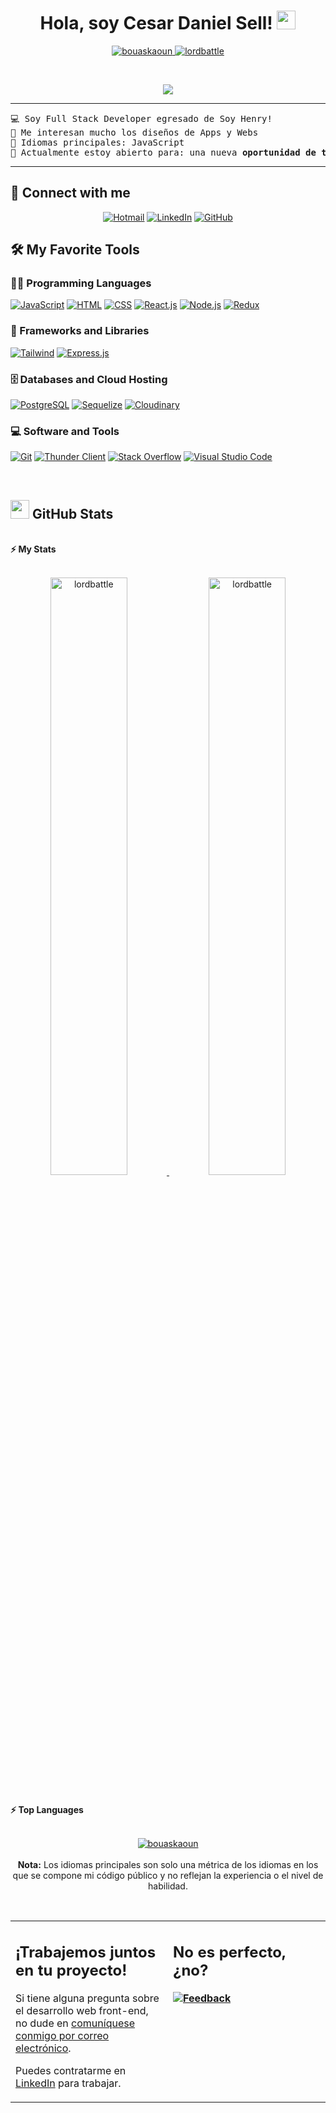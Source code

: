 <h1 align="center">
Hola, soy Cesar Daniel Sell!
	<a href="https://github.com/lordbattle" target="_self">
		<img src="https://media.giphy.com/media/hvRJCLFzcasrR4ia7z/giphy.gif" width="30">
	</a>
</h1>
<p align="center">
	<a href="https://github.com/lordbattle">
		<img src="https://komarev.com/ghpvc/?username=lordbattle&label=Profile%20views&color=0e75b6&style=flat" alt="bouaskaoun" />
	</a>
	<a href="https://github.com/lordbattle">
		<img src="https://img.shields.io/github/followers/lordbattle?label=Followers" alt="lordbattle " />
	</a>
</p>
<br/>
<p align="center">
	<a href="https://github.com/lordbattle">
		<img src="https://readme-typing-svg.herokuapp.com?lines=Full+Stack+Web+Developer;Siempre%20aprendiendo%20%20cosas%20nuevas&center=true&width=380&height=45">
	</a>
</p>

<hr>

<pre>
💻 Soy Full Stack Developer egresado de Soy Henry!
📝 Me interesan mucho los diseños de Apps y Webs
🌟 Idiomas principales: JavaScript
🤔 Actualmente estoy abierto para: una nueva <b>oportunidad de trabajo</b>
</pre>
<hr>

## 🤝 Connect with me
<p align="center">
	<a href="mailto:cesar_ab05@hotmail.com"><img img src="https://img.shields.io/badge/Hotmail-00CED1.svg?style=plastic&logo=microsoftoutlook&logoColor=white" alt="Hotmail"/></a>
	<a href="https://www.linkedin.com/in/cesar-daniel-sell-42a206157/"><img src="https://img.shields.io/badge/Linkedin-%230A66C2.svg?style=plastic&logo=linkedin&logoColor=white" alt="LinkedIn"/></a>
	<a href="https://github.com/lordbattle"><img src="https://img.shields.io/badge/GitHub-%23181717.svg?style=plastic&logo=github&logoColor=white" alt="GitHub"/></a>
</p>

## 🛠️ My Favorite Tools

### 👨‍💻 Programming Languages

<p>
    <a href="https://github.com/lordbattle"><img alt="JavaScript" src="https://img.shields.io/badge/-JavaScript-red"></a>
    <a href="https://github.com/lordbattle"><img alt="HTML" src="https://img.shields.io/badge/-HTML-red"></a>
    <a href="https://github.com/lordbattle"><img alt="CSS" src="https://img.shields.io/badge/-CSS-red"></a>
    <a href="https://github.com/lordbattle"><img alt="React.js" src="https://img.shields.io/badge/-React.js-red"></a>
    <a href="https://github.com/lordbattle"><img alt="Node.js" src="https://img.shields.io/badge/-Node.js-red"></a>
    <a href="https://github.com/lordbattle"><img alt="Redux" src="https://img.shields.io/badge/-Redux-red"></a>

### 🧰 Frameworks and Libraries

<p>
    <a href="https://github.com/lordbattle"><img alt="Tailwind" src="https://img.shields.io/badge/Bootstrap%20CSS-green"></a>
    <a href="https://github.com/lordbattle"><img alt="Express.js" src="https://img.shields.io/badge/-Express.js-green"></a>
</p>

### 🗄️ Databases and Cloud Hosting

<p>
    <a href="https://github.com/lordbattle"><img alt="PostgreSQL" src="https://img.shields.io/badge/-PostgreSQL-blue"></a>
    <a href="https://github.com/lordbattle"><img alt="Sequelize" src="https://img.shields.io/badge/-Sequelize-blue"></a>
    <a href="https://github.com/lordbattle"><img alt="Cloudinary" src="https://img.shields.io/badge/-Cloudinary-blue"></a>
</p>

### 💻 Software and Tools

<p>
    <a href="https://github.com/lordbattle"><img alt="Git" src="https://img.shields.io/badge/Git%20-%23F05033.svg?logo=git&logoColor=white"></a>
    <a href="https://github.com/lordbattle"><img alt="Thunder Client" src="https://img.shields.io/badge/Thunder%20Client-9D85BE?logo=postman&logoColor=white"></a>
    <a href="https://github.com/lordbattle"><img alt="Stack Overflow" src="https://img.shields.io/badge/-Stack%20Overflow-FE7A16?logo=stack-overflow&logoColor=white"></a>
    <a href="https://github.com/lordbattle"><img alt="Visual Studio Code" src="https://img.shields.io/badge/Visual%20Studio%20Code-0078d7.svg?logo=visual-studio-code&logoColor=white"></a>
</p>
</br>



## <a href="https://github.com/lordbattle"><img src="https://www.blumbergdigital.com/wp-content/uploads/2020/10/stats-graphic-statistics-business-512.png" width="30"></a> GitHub Stats

<br/>
<summary><b>⚡ My Stats</b></summary>
<br/>
<p align="center">
	<a href="https://github.com/lordbattle">
	<img width="49.5%" src="https://github-readme-stats.vercel.app/api?username=lordbattle&show_icons=true" alt="lordbattle">
	<img width="49.5%" src="https://github-readme-streak-stats.herokuapp.com/?user=lordbattle" alt="lordbattle">
	</a>
	<br/>
</p>
<br/>


<summary><b>⚡ Top Languages</b></summary>
<br/>

<p align="center">
	<a href="https://github.com/lordbattle">
	<img src="https://github-readme-stats.vercel.app/api/top-langs/?username=lordbattle&langs_count=8&layout=compact" alt="bouaskaoun">
	</a>
	<br/>
<br/>
<b>Nota:</b> Los idiomas principales son solo una métrica de los idiomas en los que se compone mi código público y no reflejan la experiencia o el nivel de habilidad.
</p>
<br/>

<table style="border: none">
  <tr>
  <td width="50%" valign="top">

## ¡Trabajemos juntos en tu proyecto!

Si tiene alguna pregunta sobre el desarrollo web front-end, no dude en <a href="mailto:cesar_ab05@hotmail.com">comuníquese conmigo por correo electrónico</a>.

Puedes contratarme en <a href="https://www.linkedin.com/in/cesar-daniel-sell-42a206157/">LinkedIn</a> para trabajar.

  </td>
  <td width="50%" valign="top">

## No es perfecto, ¿no?

**<a href="https://github.com/lordbattle"><img alt="Feedback" src="https://img.shields.io/badge/Ask%20me-anything-1abc9c.svg"></a>**

  </td>
  </tr>
</table>
